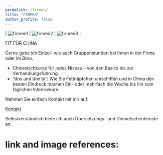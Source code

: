```yaml
---
permalink: /firmen/
title: "FIRMEN"
author_profile: false
---
```


| ![firmen1][img-firmen1] | ![firmen2][img-firmen2] | ![firmen3][img-firmen3] |

FIT FÜR CHINA

Gerne gebe ich Einzel- wie auch Gruppenstunden bei Ihnen in der Firma oder im Büro.

- Chinesischkurse für jedes Niveau – von den Basics bis zur Verhandlungsführung
- “dos und don’ts”: Wie Sie Fettnäpfchen umschiffen und in China den besten Eindruck machen
Ein- oder mehrfach die Woche bis hin zum täglichen Intensivkurs.

Nehmen Sie einfach Kontakt mit mir auf:

[Kontakt][link-contact]

Selbstverständlich biete ich auch Übersetzungs- und Dolmetscherdienste an.

# link and image references:
[link-contact]: {{site.baseurl}}/contact/
[img-firmen1]:  {{site.baseurl}}/assets/images/firmen-1-h200.jpg
[img-firmen2]:  {{site.baseurl}}/assets/images/firmen-2-h200.jpg
[img-firmen3]:  {{site.baseurl}}/assets/images/firmen-3-h200.jpg
